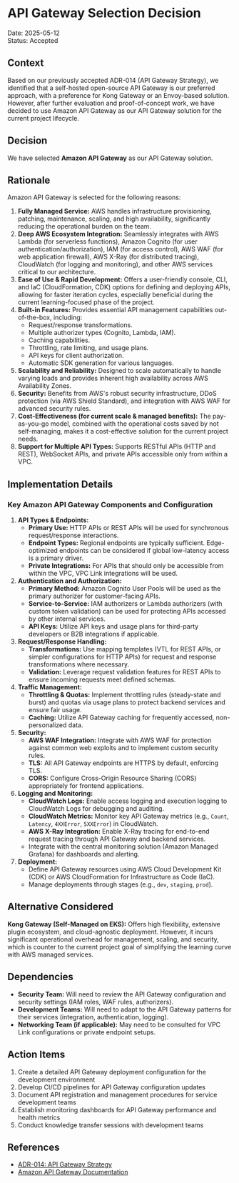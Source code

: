 # API Gateway Selection Decision

Date: 2025-05-12  
Status: Accepted

## Context

Based on our previously accepted ADR-014 (API Gateway Strategy), we identified that a self-hosted open-source API Gateway is our preferred approach, with a preference for Kong Gateway or an Envoy-based solution. However, after further evaluation and proof-of-concept work, we have decided to use Amazon API Gateway as our API Gateway solution for the current project lifecycle.

## Decision

We have selected **Amazon API Gateway** as our API Gateway solution.

## Rationale

Amazon API Gateway is selected for the following reasons:

1. **Fully Managed Service:** AWS handles infrastructure provisioning, patching, maintenance, scaling, and high availability, significantly reducing the operational burden on the team.
2. **Deep AWS Ecosystem Integration:** Seamlessly integrates with AWS Lambda (for serverless functions), Amazon Cognito (for user authentication/authorization), IAM (for access control), AWS WAF (for web application firewall), AWS X-Ray (for distributed tracing), CloudWatch (for logging and monitoring), and other AWS services critical to our architecture.
3. **Ease of Use & Rapid Development:** Offers a user-friendly console, CLI, and IaC (CloudFormation, CDK) options for defining and deploying APIs, allowing for faster iteration cycles, especially beneficial during the current learning-focused phase of the project.
4. **Built-in Features:** Provides essential API management capabilities out-of-the-box, including:
    * Request/response transformations.
    * Multiple authorizer types (Cognito, Lambda, IAM).
    * Caching capabilities.
    * Throttling, rate limiting, and usage plans.
    * API keys for client authorization.
    * Automatic SDK generation for various languages.
5. **Scalability and Reliability:** Designed to scale automatically to handle varying loads and provides inherent high availability across AWS Availability Zones.
6. **Security:** Benefits from AWS's robust security infrastructure, DDoS protection (via AWS Shield Standard), and integration with AWS WAF for advanced security rules.
7. **Cost-Effectiveness (for current scale & managed benefits):** The pay-as-you-go model, combined with the operational costs saved by not self-managing, makes it a cost-effective solution for the current project needs.
8. **Support for Multiple API Types:** Supports RESTful APIs (HTTP and REST), WebSocket APIs, and private APIs accessible only from within a VPC.

## Implementation Details

### Key Amazon API Gateway Components and Configuration

1. **API Types & Endpoints:**
    * **Primary Use:** HTTP APIs or REST APIs will be used for synchronous request/response interactions.
    * **Endpoint Types:** Regional endpoints are typically sufficient. Edge-optimized endpoints can be considered if global low-latency access is a primary driver.
    * **Private Integrations:** For APIs that should only be accessible from within the VPC, VPC Link integrations will be used.
2. **Authentication and Authorization:**
    * **Primary Method:** Amazon Cognito User Pools will be used as the primary authorizer for customer-facing APIs.
    * **Service-to-Service:** IAM authorizers or Lambda authorizers (with custom token validation) can be used for protecting APIs accessed by other internal services.
    * **API Keys:** Utilize API keys and usage plans for third-party developers or B2B integrations if applicable.
3. **Request/Response Handling:**
    * **Transformations:** Use mapping templates (VTL for REST APIs, or simpler configurations for HTTP APIs) for request and response transformations where necessary.
    * **Validation:** Leverage request validation features for REST APIs to ensure incoming requests meet defined schemas.
4. **Traffic Management:**
    * **Throttling & Quotas:** Implement throttling rules (steady-state and burst) and quotas via usage plans to protect backend services and ensure fair usage.
    * **Caching:** Utilize API Gateway caching for frequently accessed, non-personalized data.
5. **Security:**
    * **AWS WAF Integration:** Integrate with AWS WAF for protection against common web exploits and to implement custom security rules.
    * **TLS:** All API Gateway endpoints are HTTPS by default, enforcing TLS.
    * **CORS:** Configure Cross-Origin Resource Sharing (CORS) appropriately for frontend applications.
6. **Logging and Monitoring:**
    * **CloudWatch Logs:** Enable access logging and execution logging to CloudWatch Logs for debugging and auditing.
    * **CloudWatch Metrics:** Monitor key API Gateway metrics (e.g., `Count`, `Latency`, `4XXError`, `5XXError`) in CloudWatch.
    * **AWS X-Ray Integration:** Enable X-Ray tracing for end-to-end request tracing through API Gateway and backend services.
    * Integrate with the central monitoring solution (Amazon Managed Grafana) for dashboards and alerting.
7. **Deployment:**
    * Define API Gateway resources using AWS Cloud Development Kit (CDK) or AWS CloudFormation for Infrastructure as Code (IaC).
    * Manage deployments through stages (e.g., `dev`, `staging`, `prod`).

## Alternative Considered

**Kong Gateway (Self-Managed on EKS):** Offers high flexibility, extensive plugin ecosystem, and cloud-agnostic deployment. However, it incurs significant operational overhead for management, scaling, and security, which is counter to the current project goal of simplifying the learning curve with AWS managed services.

## Dependencies

- **Security Team:** Will need to review the API Gateway configuration and security settings (IAM roles, WAF rules, authorizers).
- **Development Teams:** Will need to adapt to the API Gateway patterns for their services (integration, authentication, logging).
- **Networking Team (if applicable):** May need to be consulted for VPC Link configurations or private endpoint setups.

## Action Items

1. Create a detailed API Gateway deployment configuration for the development environment
2. Develop CI/CD pipelines for API Gateway configuration updates
3. Document API registration and management procedures for service development teams
4. Establish monitoring dashboards for API Gateway performance and health metrics
5. Conduct knowledge transfer sessions with development teams

## References

- [ADR-014: API Gateway Strategy](/ecommerce-documentation/architecture/adr/ADR-014-api-gateway-strategy.md)
- [Amazon API Gateway Documentation](https://docs.aws.amazon.com/apigateway/latest/developerguide/welcome.html)
